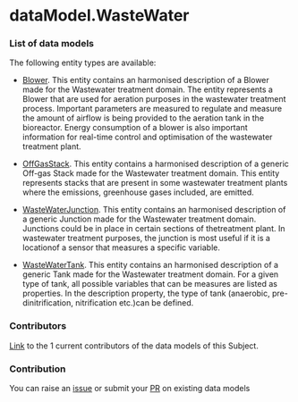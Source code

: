 # dataModel.WasteWater

### List of data models

The following entity types are available:
- [Blower](https://github.com/smart-data-models/dataModel.WasteWater/blob/master/Blower/README.md). This entity contains an harmonised description of a Blower made for the Wastewater treatment domain. The entity represents a Blower that are used for aeration purposes in the wastewater treatment process. Important parameters are measured to regulate and measure the amount of airflow is being provided to the aeration tank in the bioreactor. Energy consumption of a blower is also important information for real-time control and optimisation of the wastewater treatment plant.

- [OffGasStack](https://github.com/smart-data-models/dataModel.WasteWater/blob/master/OffGasStack/README.md). This entity contains a harmonised description of a generic Off-gas Stack made for the Wastewater treatment domain. This entity represents stacks that are present in some wastewater treatment plants where the emissions, greenhouse gases included, are emitted.

- [WasteWaterJunction](https://github.com/smart-data-models/dataModel.WasteWater/blob/master/WasteWaterJunction/README.md). This entity contains an harmonised description of a generic Junction made for the Wastewater treatment domain. Junctions could be in place in certain sections of thetreatment plant. In wastewater treatment purposes, the junction is most useful if it is a locationof a sensor that measures a specific variable.

- [WasteWaterTank](https://github.com/smart-data-models/dataModel.WasteWater/blob/master/WasteWaterTank/README.md). This entity contains an harmonised description of a generic Tank made for the Wastewater treatment domain. For a given type of tank, all possible variables that can be measures are listed as properties. In the description property, the type of tank (anaerobic, pre-dinitrification, nitrification etc.)can be defined.



### Contributors
[Link](https://github.com/smart-data-models/dataModel.WasteWater/blob/master/CONTRIBUTORS.yaml) to the 1 current contributors of the data models of this Subject.


### Contribution
You can raise an [issue](https://github.com/smart-data-models/dataModel.WasteWater/issues) or submit your [PR](https://github.com/smart-data-models/dataModel.WasteWater/pulls) on existing data models
